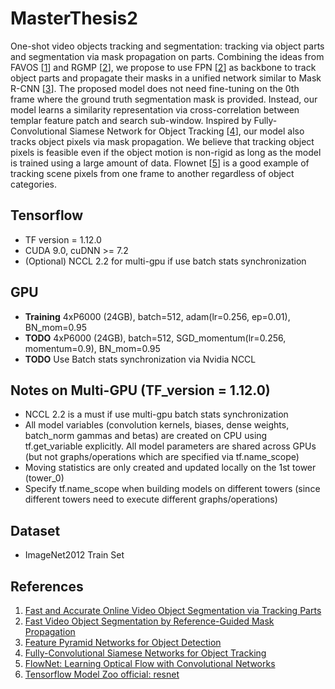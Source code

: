 # MasterThesis2
One-shot video objects tracking and segmentation: tracking via object parts and segmentation via mask propagation on parts. Combining the ideas from
FAVOS \[[1](https://github.com/JingchunCheng/FAVOS)\] and RGMP \[[2](https://github.com/seoungwugoh/RGMP)\], we propose to use
FPN \[[2](https://arxiv.org/abs/1612.03144)\] as backbone to track object parts and propagate their masks in a unified network similar to Mask R-CNN \[[3](https://arxiv.org/abs/1703.06870)\].
The proposed model does not need fine-tuning on the 0th frame where the ground truth segmentation mask is provided. Instead, our model learns a similarity representation via
cross-correlation between templar feature patch and search sub-window. Inspired by Fully-Convolutional Siamese Network for Object Tracking \[[4](https://arxiv.org/abs/1606.09549)\], our model also tracks object pixels
 via mask propagation. We believe that tracking object pixels is feasible even if the object motion is non-rigid as long as the model is trained using a large
 amount of data. Flownet \[[5](https://arxiv.org/abs/1504.06852)\] is a good example of tracking scene pixels from one frame to another regardless of object categories.


## Tensorflow
* TF version = 1.12.0
* CUDA 9.0, cuDNN >= 7.2
* (Optional) NCCL 2.2 for multi-gpu if use batch stats synchronization


## GPU
* **Training** 4xP6000 (24GB), batch=512, adam(lr=0.256, ep=0.01), BN_mom=0.95
* **TODO** 4xP6000 (24GB), batch=512, SGD_momentum(lr=0.256, momentum=0.9), BN_mom=0.95
* **TODO** Use Batch stats synchronization via Nvidia NCCL


## Notes on Multi-GPU (TF_version = 1.12.0)
* NCCL 2.2 is a must if use multi-gpu batch stats synchronization
* All model variables (convolution kernels, biases, dense weights, batch_norm gammas and betas) are created on CPU using tf.get_variable explicitly. All model parameters
are shared across GPUs (but not graphs/operations which are specified via tf.name_scope)
* Moving statistics are only created and updated locally on the 1st tower (tower_0)
* Specify tf.name_scope when building models on different towers (since different towers need to execute different graphs/operations)


## Dataset
* ImageNet2012 Train Set



## References
1. [Fast and Accurate Online Video Object Segmentation via Tracking Parts](https://github.com/JingchunCheng/FAVOS)
2. [Fast Video Object Segmentation by Reference-Guided Mask Propagation](https://github.com/seoungwugoh/RGMP)
3. [Feature Pyramid Networks for Object Detection](https://arxiv.org/abs/1612.03144)
4. [Fully-Convolutional Siamese Networks for Object Tracking](https://arxiv.org/abs/1606.09549)
5. [FlowNet: Learning Optical Flow with Convolutional Networks](https://arxiv.org/abs/1504.06852)
6. [Tensorflow Model Zoo official: resnet](https://github.com/tensorflow/models/tree/r1.8.0/official/resnet)
